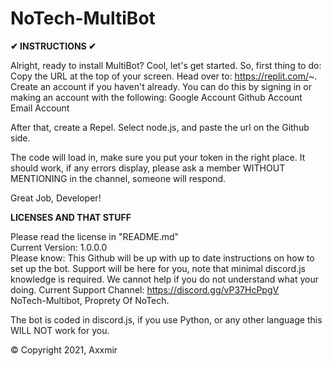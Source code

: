 # NoTech-MultiBot

**✔ INSTRUCTIONS ✔**

Alright, ready to install MultiBot? Cool, let's get started.
So, first thing to do: Copy the URL at the top of your screen.
Head over to: https://replit.com/~.
Create an account if you haven't already. You can do this by signing in or making an account with the following:
Google Account
Github Account
Email  Account 

After that, create a Repel.
Select node.js, and paste the url on the Github side.

The code will load in, make sure you put your token in the right place.
It should work, if any errors display, please ask a member WITHOUT MENTIONING in the channel, someone will respond.

Great Job, Developer!



**LICENSES AND THAT STUFF**




Please read the license in "README.md"   
Current Version: 1.0.0.0  
Please know: This Github will be up with up to date instructions on how to set up the bot.  Support will be here for you, note that minimal discord.js knowledge is required. We cannot help if you do not understand what your doing.
Current Support Channel: https://discord.gg/vP37HcPpgV  
NoTech-Multibot, Proprety Of NoTech.

The bot is coded in discord.js, if you use Python, or any other language this WILL NOT work for you.


© Copyright 2021, Axxmir
